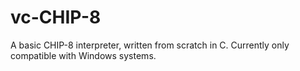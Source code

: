 # vc-CHIP-8
A basic CHIP-8 interpreter, written from scratch in C.
Currently only compatible with Windows systems.
